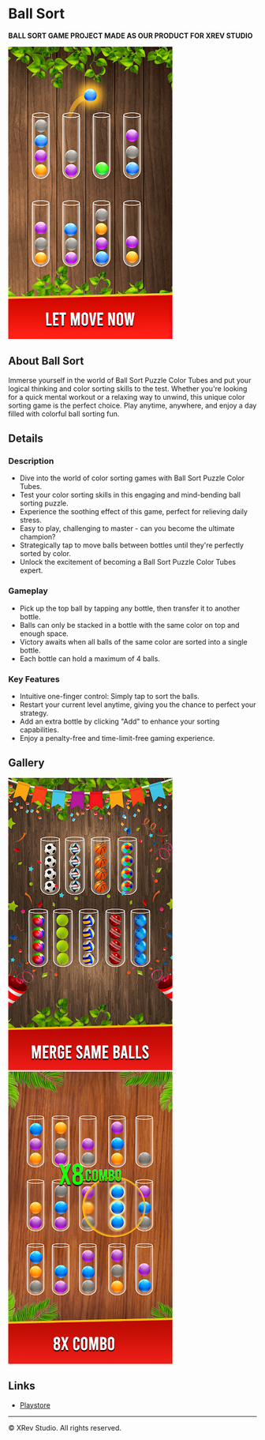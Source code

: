 # Ball Sort

**BALL SORT GAME PROJECT MADE AS OUR PRODUCT FOR XREV STUDIO**

![Ball Sort Game Banner](images/image1.png)

## About Ball Sort

Immerse yourself in the world of Ball Sort Puzzle Color Tubes and put your logical thinking and color sorting skills to the test. Whether you're looking for a quick mental workout or a relaxing way to unwind, this unique color sorting game is the perfect choice. Play anytime, anywhere, and enjoy a day filled with colorful ball sorting fun.

## Details

### Description

- Dive into the world of color sorting games with Ball Sort Puzzle Color Tubes.
- Test your color sorting skills in this engaging and mind-bending ball sorting puzzle.
- Experience the soothing effect of this game, perfect for relieving daily stress.
- Easy to play, challenging to master - can you become the ultimate champion?
- Strategically tap to move balls between bottles until they're perfectly sorted by color.
- Unlock the excitement of becoming a Ball Sort Puzzle Color Tubes expert.

### Gameplay

- Pick up the top ball by tapping any bottle, then transfer it to another bottle.
- Balls can only be stacked in a bottle with the same color on top and enough space.
- Victory awaits when all balls of the same color are sorted into a single bottle.
- Each bottle can hold a maximum of 4 balls.

### Key Features

- Intuitive one-finger control: Simply tap to sort the balls.
- Restart your current level anytime, giving you the chance to perfect your strategy.
- Add an extra bottle by clicking "Add" to enhance your sorting capabilities.
- Enjoy a penalty-free and time-limit-free gaming experience.

## Gallery

![Ball Sort Game Screenshot 1](images/image2.png)
![Ball Sort Game Screenshot 2](images/image3.png)

<!--## Video Showcase

<a href="https://www.youtube.com/watch?v=drg9xEKpbow" target="_blank"><img src="https://img.youtube.com/vi/drg9xEKpbow/0.jpg" 
alt="Ball Sort Game Video 1" width="240" height="180" border="10" /></a>  -->

## Links

- [Playstore](https://play.google.com/store/apps/details?id=com.zuhad.ballsort.puzzle.color.tubes)

---

© XRev Studio. All rights reserved.
